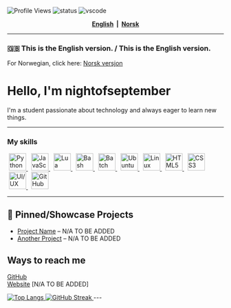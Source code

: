 ![Profile Views](https://komarev.com/ghpvc/?username=nightofseptember)
![status](https://api.statusbadges.me/badge/status/307946781373759488?simple=true)
![vscode](https://api.statusbadges.me/badge/vscode/307946781373759488)

<p align="center">
  <b>
    <a href="README.en.md">English</a>
    &nbsp;|&nbsp;
    <a href="README.no.md">Norsk</a>
  </b>
</p>

---

### 🇬🇧 This is the English version. / This is the English version.
For Norwegian, click here: [Norsk versjon](README.no.md)

# Hello, I'm nightofseptember

I'm a student passionate about technology and always eager to learn new things.  

---

### My skills
<!-- Python Logo -->
<a href="https://www.python.org/" title="Python" style="margin: 4px;"> 
  <picture>
    <source media="(prefers-color-scheme: dark)" srcset="https://go-skill-icons.vercel.app/api/icons?i=py&theme=dark">
    <source media="(prefers-color-scheme: light)" srcset="https://go-skill-icons.vercel.app/api/icons?i=py&theme=light">
    <img src="https://go-skill-icons.vercel.app/api/icons?i=py&theme=light" alt="Python icon" height="40">
  </picture>
</a>
<!-- JavaScript Logo -->
<a href="https://developer.mozilla.org/en-US/docs/Web/JavaScript" title="JavaScript" style="margin: 4px;">
  <picture>
    <source media="(prefers-color-scheme: dark)" srcset="https://go-skill-icons.vercel.app/api/icons?i=js&theme=dark">
    <source media="(prefers-color-scheme: light)" srcset="https://go-skill-icons.vercel.app/api/icons?i=js&theme=light">
    <img src="https://go-skill-icons.vercel.app/api/icons?i=js&theme=light" alt="JavaScript icon" height="40">
  </picture>
</a>
<!-- Lua Logo -->
<a href="https://www.lua.org/" title="Lua" style="margin: 4px;">
  <picture>
    <source media="(prefers-color-scheme: dark)" srcset="https://go-skill-icons.vercel.app/api/icons?i=lua&theme=dark">
    <source media="(prefers-color-scheme: light)" srcset="https://go-skill-icons.vercel.app/api/icons?i=lua&theme=light">
    <img src="https://go-skill-icons.vercel.app/api/icons?i=lua&theme=light" alt="Lua icon" height="40">
  </picture>
</a>
<!-- Bash Logo -->
<a href="https://www.gnu.org/software/bash/" title="Bash" style="margin: 4px;">
  <picture>
    <source media="(prefers-color-scheme: dark)" srcset="https://go-skill-icons.vercel.app/api/icons?i=bash&theme=dark">
    <source media="(prefers-color-scheme: light)" srcset="https://go-skill-icons.vercel.app/api/icons?i=bash&theme=light">
    <img src="https://go-skill-icons.vercel.app/api/icons?i=bash&theme=light" alt="Bash icon" height="40">
  </picture>
</a>
<!-- Batch (BAT) Logo -->
<a href="https://www.microsoft.com/en-us/windows" title="Batch (BAT)" style="margin: 4px;">
  <picture>
    <source media="(prefers-color-scheme: dark)" srcset="https://go-skill-icons.vercel.app/api/icons?i=bat&theme=dark">
    <source media="(prefers-color-scheme: light)" srcset="https://go-skill-icons.vercel.app/api/icons?i=bat&theme=light">
    <img src="https://go-skill-icons.vercel.app/api/icons?i=bat&theme=light" alt="Batch icon" height="40">
  </picture>
</a>
<!-- Ubuntu Logo -->
<a href="https://ubuntu.com/" title="Ubuntu" style="margin: 4px;">
  <picture>
    <source media="(prefers-color-scheme: dark)" srcset="https://go-skill-icons.vercel.app/api/icons?i=ubuntu&theme=dark">
    <source media="(prefers-color-scheme: light)" srcset="https://go-skill-icons.vercel.app/api/icons?i=ubuntu&theme=light">
    <img src="https://go-skill-icons.vercel.app/api/icons?i=ubuntu&theme=light" alt="Ubuntu icon" height="40">
  </picture>
</a>
<!-- Linux Logo -->
<a href="https://www.linux.org/" title="Linux" style="margin: 4px;">
  <picture>
    <source media="(prefers-color-scheme: dark)" srcset="https://go-skill-icons.vercel.app/api/icons?i=linux&theme=dark">
    <source media="(prefers-color-scheme: light)" srcset="https://go-skill-icons.vercel.app/api/icons?i=linux&theme=light">
    <img src="https://go-skill-icons.vercel.app/api/icons?i=linux&theme=light" alt="Linux icon" height="40">
  </picture>
</a>
<!-- HTML5 Logo -->
<a href="https://developer.mozilla.org/en-US/docs/Web/HTML" title="HTML5" style="margin: 4px;">
  <picture>
    <source media="(prefers-color-scheme: dark)" srcset="https://go-skill-icons.vercel.app/api/icons?i=html&theme=dark">
    <source media="(prefers-color-scheme: light)" srcset="https://go-skill-icons.vercel.app/api/icons?i=html&theme=light">
    <img src="https://go-skill-icons.vercel.app/api/icons?i=html&theme=light" alt="HTML5 icon" height="40">
  </picture>
</a>
<!-- CSS3 Logo -->
<a href="https://developer.mozilla.org/en-US/docs/Web/CSS" title="CSS3" style="margin: 4px;">
  <picture>
    <source media="(prefers-color-scheme: dark)" srcset="https://go-skill-icons.vercel.app/api/icons?i=css&theme=dark">
    <source media="(prefers-color-scheme: light)" srcset="https://go-skill-icons.vercel.app/api/icons?i=css&theme=light">
    <img src="https://go-skill-icons.vercel.app/api/icons?i=css&theme=light" alt="CSS3 icon" height="40">
  </picture>
</a>
<!-- UI/UX (Figma) Logo -->
<a href="https://uxdesign.cc/" title="UI/UX" style="margin: 4px;">
  <picture>
    <source media="(prefers-color-scheme: dark)" srcset="https://go-skill-icons.vercel.app/api/icons?i=figma&theme=dark">
    <source media="(prefers-color-scheme: light)" srcset="https://go-skill-icons.vercel.app/api/icons?i=figma&theme=light">
    <img src="https://go-skill-icons.vercel.app/api/icons?i=figma&theme=light" alt="UI/UX icon" height="40">
  </picture>
</a>
<!-- GitHub Logo -->
<a href="https://github.com/" title="GitHub" style="margin: 4px;">
  <picture>
    <source media="(prefers-color-scheme: dark)" srcset="https://go-skill-icons.vercel.app/api/icons?i=github&theme=dark">
    <source media="(prefers-color-scheme: light)" srcset="https://go-skill-icons.vercel.app/api/icons?i=github&theme=light">
    <img src="https://go-skill-icons.vercel.app/api/icons?i=github&theme=light" alt="GitHub icon" height="40">
  </picture>
</a>

---

<!--START_SECTION:waka-->
<!--END_SECTION:waka-->

## 📌 Pinned/Showcase Projects

- [Project Name](https://github.com/nightofseptember/project-repo) – N/A TO BE ADDED
- [Another Project](https://github.com/nightofseptember/another-repo) – N/A TO BE ADDED
## Ways to reach me 
[GitHub](https://github.com/nightofseptember)  
[Website](#) <!-- to be added --> [N/A TO BE ADDED]


<a href="https://github-readme-stats.vercel.app/api/top-langs/?username=nightofseptember&layout=compact&theme=dark">
    <picture>
        <source media="(prefers-color-scheme: dark)" srcset="https://github-readme-stats.vercel.app/api/top-langs/?username=nightofseptember&layout=compact&theme=dark">
        <source media="(prefers-color-scheme: light)" srcset="https://github-readme-stats.vercel.app/api/top-langs/?username=nightofseptember&layout=compact&theme=light">
        <img alt="Top Langs">
    </picture>
</a>

<a href="https://git.io/streak-stats">
    <picture>
        <source media="(prefers-color-scheme: dark)" srcset="https://streak-stats.demolab.com/?user=nightofseptember&theme=dark">
        <source media="(prefers-color-scheme: light)" srcset="https://streak-stats.demolab.com/?user=nightofseptember&theme=light">
        <img alt="GitHub Streak">
    </picture>
</a>
---
